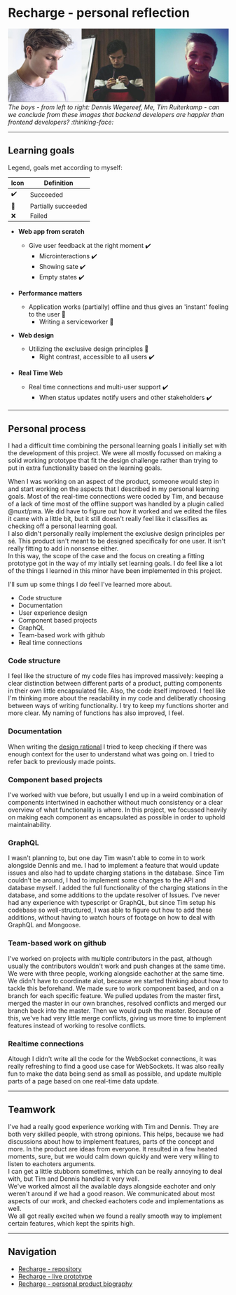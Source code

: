 # Recharge - personal reflection
![the boys](images/theboys.png)
*The boys - from left to right: Dennis Wegereef,  Me,  Tim Ruiterkamp - can we conclude from these images that backend developers are happier than frontend developers? :thinking-face:*

---

## Learning goals
Legend, goals met according to myself:   

| Icon | Definition |
|------|------------|
|✔️| Succeeded |
|🔸| Partially succeeded |
|❌| Failed |


- **Web app from scratch**
    - Give user feedback at the right moment ✔️
        - Microinteractions ✔️
        - Showing sate ✔️
        - Empty states ✔️


- **Performance matters**
    - Application works (partially) offline and thus gives an 'instant' feeling to the user 🔸
        - Writing a serviceworker 🔸


- **Web design**
    - Utilizing the exclusive design principles 🔸
        - Right contrast, accessible to all users ✔️


- **Real Time Web**
    - Real time connections and multi-user support ✔️
        - When status updates notify users and other stakeholders ✔️

---

## Personal process
I had a difficult time combining the personal learning goals I initially set with the development of this project.
We were all mostly focussed on making a solid working prototype that fit the design challenge rather than trying to put in extra functionality based on the learning goals.

When I was working on an aspect of the product, someone would step in and start working on the aspects that I described in my personal learning goals. Most of the real-time connections were coded by Tim, and because of a lack of time most of the offline support was handled by a plugin called @nuxt/pwa. We did have to figure out how it worked and we edited the files it came with a little bit, but it still doesn't really feel like it classifies as checking off a personal learning goal.   
I also didn't personally really implement the exclusive design principles per sé. This product isn't meant to be designed specifically for one user. It isn't really fitting to add in nonsense either.    
In this way, the scope of the case and the focus on creating a fitting prototype got in the way of my intially set learning goals. I do feel like a lot of the things I learned in this minor have been implemented in this project.

I'll sum up some things I *do* feel I've learned more about.
- Code structure
- Documentation
- User experience design
- Component based projects
- GraphQL
- Team-based work with github
- Real time connections

### Code structure
I feel like the structure of my code files has improved massively: keeping a clear distinction between different parts of a product, putting components in their own little encapsulated file.
Also, the code itself improved. I feel like I'm thinking more about the readability in my code and deliberatly choosing between ways of writing functionality.
I try to keep my functions shorter and more clear. My naming of functions has also improved, I feel.

### Documentation
When writing the [design rational](https://github.com/timruiterkamp/laadpalen-app/blob/master/README.md) I tried to keep checking if there was enough context for the user to understand what was going on. I tried to refer back to previously made points.

### Component based projects
I've worked with vue before, but usually I end up in a weird combination of components intertwined in eachother without much consistency or a clear overview of what functionality is where.
In this project, we focussed heavily on making each component as encapsulated as possible in order to uphold maintainability.

### GraphQL
I wasn't planning to, but one day Tim wasn't able to come in to work alongside Dennis and me. I had to implement a feature that would update issues and also had to update charging stations in the database.
Since Tim couldn't be around, I had to implement some changes to the API and database myself. I added the full functionality of the charging stations in the database, and some additions to the update resolver of Issues.
I've never had any experience with typescript or GraphQL, but since Tim setup his codebase so well-structured, I was able to figure out how to add these additions, without having to watch hours of footage on how to deal with GraphQL and Mongoose.

### Team-based work on github
I've worked on projects with multiple contributors in the past, although usually the contributors wouldn't work and push changes at the same time. We were with three people, working alongside eachother at the same time.
We didn't have to coordinate alot, because we started thinking about how to tackle this beforehand.
We made sure to work component based, and on a branch for each specific feature. We pulled updates from the master first, merged the master in our own branches, resolved conflicts and merged our branch back into the master. Then we would push the master.
Because of this, we've had very little merge conflicts, giving us more time to implement features instead of working to resolve conflicts.

### Realtime connections
Altough I didn't write all the code for the WebSocket connections, it was really refreshing to find a good use case for WebSockets. It was also really fun to make the data being send as small as possible, and update multiple parts of a page based on one real-time data update.

---

## Teamwork
I've had a really good experience working with Tim and Dennis. They are both very skilled people, with strong opinions. This helps, because we had discussions about how to implement features, parts of the concept and more. In the product are ideas from everyone. It resulted in a few heated moments, sure, but we would calm down quickly and were very willing to listen to eachoters arguments.    
I can get a little stubborn sometimes, which can be really annoying to deal with, but Tim and Dennis handled it very well.     
We've worked almost all the available days alongside eachoter and only weren't around if we had a good reason. We communicated about most aspects of our work, and checked eachoters code and implementations as well.    
We all got really excited when we found a really smooth way to implement certain features, which kept the spirits high.

---
## Navigation
- [Recharge - repository](https://github.com/timruiterkamp/laadpalen-app)
- [Recharge - live prototype](https://denniswegereef.nl)
- [Recharge - personal product biography](product-biography.md)
